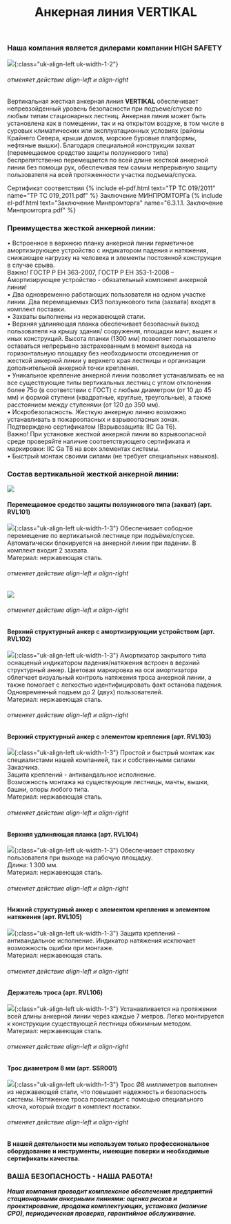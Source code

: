 ﻿---
title: Анкерная линия VERTIKAL
cat: 3
sortid: 3.4
submenu: true
---


### Наша компания является дилерами компании **HIGH SAFETY**
![](/img/toplogo/3.4.0.jpg){:class="uk-align-left uk-width-1-2"}
###### отменяет действие align-left и align-right

Вертикальная жесткая анкерная линия **VERTIKAL** обеспечивает непревзойденный уровень безопасности при подъеме/спуске по любым типам стационарных лестниц.
Анкерная линия может быть установлена как в помещении, так и на открытом воздухе, в том числе в суровых климатических или эксплуатационных условиях (районы Крайнего Севера, крыши домов, морские буровые платформы, нефтяные вышки).
Благодаря специальной конструкции захват (перемещаемое средство защиты ползункового типа) беспрепятственно перемещается по всей длине жесткой анкерной линии без помощи рук, обеспечивая тем самым непрерывную защиту пользователя на всей протяженности участка подъема/спуска.

Сертификат соответствия {% include el-pdf.html text="TP TC 019/2011" name="TP TC 019_2011.pdf" %}
Заключение МИНПРОМТОРГа {% include el-pdf.html text="Заключение Минпромторга" name="6.3.1.1. Заключение Минпромторга.pdf" %}
 
### **Преимущества жесткой анкерной линии:**
•	Встроенное в верхнюю планку анкерной линии герметичное амортизирующее устройство с индикатором падения и натяжения, снижающее нагрузку на человека и элементы постоянной конструкции в случае срыва.  
Важно! ГОСТР Р ЕН  363-2007, ГОСТР Р ЕН 353-1-2008 – Амортизирующее устройство - обязательный компонент анкерной линии!  
•	Два одновременно работающих пользователя на одном участке линии. Два перемещаемых СИЗ ползункового типа (захвата) входят в комплект поставки.  
•	Захваты выполнены из нержавеющей стали.  
•	Верхняя удлиняющая планка обеспечивает безопасный выход пользователя на крышу здания/ сооружения, площадки мачт, вышек и иных конструкций. Высота планки (1300 мм) позволяет пользователю оставаться непрерывно застрахованным в момент выхода на горизонтальную площадку без необходимости отсоединения от жесткой анкерной линии у верхнего края лестницы и организации дополнительной анкерной точки крепления.  
•	Уникальное крепление анкерной линии позволяет устанавливать ее на все существующие типы вертикальных лестниц с углом отклонения более 75о (в соответствии с ГОСТ) с любым диаметром (от 10 до 45 мм) и формой ступени (квадратные, круглые, треугольные), а также расстоянием между ступенями (от 120 до 350 мм).  
•	Искробезопасность. Жесткую анкерную линию возможно устанавливать в пожароопасных и взрывоопасных зонах. Подтверждено сертификатом (Взрывозащита: IIC Ga T6).  
Важно! При установке жесткой анкерной линии во взрывоопасной среде проверяйте наличие соответствующего сертификата и маркировки: IIC Ga T6 на всех элементах системы.   
•	Быстрый монтаж своими силами (не требует специальных навыков).
 
 
### **Состав вертикальной жесткой анкерной линии:**
![](/img/sss/3.4.1.jpg)

#### Перемещаемое средство защиты ползункового типа (захват) (арт. RVL101)
![](/img/sss/3.RVL101.gif){:class="uk-align-left uk-width-1-3"}
Обеспечивает сободное перемещение по вертикальной лестнице при подъёме/спуске. Автоматически блокируется на анкерной линии при падении.
В комплект входит 2 захвата.  
Материал: нержавеющая сталь.  
###### отменяет действие align-left и align-right

![](/img/sss/3.RVL102.0.jpg)
###### отменяет действие align-left и align-right
#### Верхний структурный анкер с амортизирующим устройством (арт. RVL102)
![](/img/sss/3.RVL102.gif){:class="uk-align-left uk-width-1-3"}
Амортизатор закрытого типа оснащеный индикатором падения/натяжения встроен в верхний структурный анкер. Цветовая маркировка на оси амортизатора облегчает визуальный контроль натяжения троса анкерной линии, а также помогает с легкостью идентифицировать факт останова падения. Одновременный подъем до 2 (двух) пользователей.  
Материал: нержавеющая сталь.  
###### отменяет действие align-left и align-right
 
#### Верхний структурный анкер с элементом крепления (арт. RVL103)
![](/img/sss/3.RVL103.gif){:class="uk-align-left uk-width-1-3"}
Простой и быстрый монтаж как специалистами нашей компанией, так и собственными силами Заказчика.   
Защита креплений - антивандальное исполнение.  
Возможность монтажа на существующие лестницы, мачты, вышки, башни, опоры любого типа.  
Материал: нержавеющая сталь. 
###### отменяет действие align-left и align-right
 
#### Верхняя удлиняющая планка (арт. RVL104)
![](/img/sss/3.RVL104.gif){:class="uk-align-left uk-width-1-3"}
Обеспечивает страховку пользователя  при выходе на рабочую площадку.    
Длина: 1 300 мм.  
Материал: нержавеющая сталь. 
###### отменяет действие align-left и align-right
 
#### Нижний структурный анкер с элементом крепления и элементом натяжения (арт. RVL105)
![](/img/sss/3.RVL105.gif){:class="uk-align-left uk-width-1-3"}
Защита креплений - антивандальное исполнение.  Индикатор натяжения исключает возможность ошибки при монтаже.  
Материал: нержавеющая сталь. 
###### отменяет действие align-left и align-right
 
#### Держатель троса (арт. RVL106)
![](/img/sss/3.RVL106.gif){:class="uk-align-left uk-width-1-3"}
Устанавливается на протяжении всей длины анкерной линии через каждые 7 метров. Легко монтируется к конструкции существующей лестницы обжимным методом.   
Материал: нержавеющая сталь.
###### отменяет действие align-left и align-right
 
#### Трос диаметром 8 мм (арт. SSR001)
![](/img/sss/3.SSR001.gif){:class="uk-align-left uk-width-1-3"}
Трос Ø8 миллиметров выполнен из нержавеющей стали, что повышает надежность и безопасность системы. Натяжение троса происходит с помощью специального ключа, который входит в комплект поставки.
###### отменяет действие align-left и align-right
 
#### В нашей деятельности мы используем только профессиональное оборудование и инструменты, имеющие поверки и необходимые сертификаты качества.


### ВАША БЕЗОПАСНОСТЬ - НАША РАБОТА!

***Наша компания проводит комплексное обеспечения предприятий стационарными анкерными линиями: оценка рисков и проектирование, продажа комплектующих, установка (наличие СРО), периодическая проверка, гарантийное обслуживание.***

